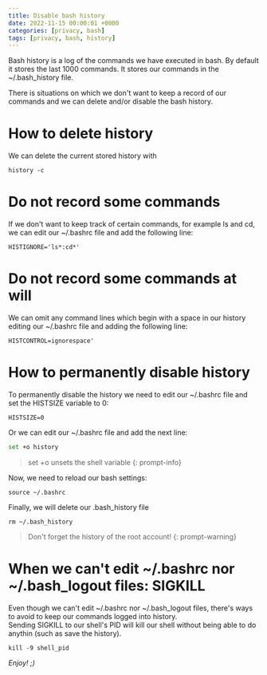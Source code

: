 ```yaml
---
title: Disable bash history
date: 2022-11-15 00:00:01 +0000
categories: [privacy, bash]
tags: [privacy, bash, history]
---
```


Bash history is a log of the commands we have executed in bash.
By default it stores the last 1000 commands.
It stores our commands in the ~/.bash_history file.

There is situations on which we don't want to keep a record of our commands and we can delete and/or disable the bash history.

# How to delete history 

We can delete the current stored history with

```shell
history -c
```

# Do not record some commands

If we don't want to keep track of certain commands, for example ls and cd, we can edit our ~/.bashrc file and add the following line:

```
HISTIGNORE='ls*:cd*'
``` 

# Do not record some commands at will

We can omit any command lines which begin with a space in our history editing our ~/.bashrc file and adding the following line:

```
HISTCONTROL=ignorespace'
```

# How to permanently disable history

To permanently disable the history we need to edit our ~/.bashrc file and set the HISTSIZE variable to 0:

```
HISTSIZE=0
```

Or we can edit our ~/.bashrc file and add the next line:

```bash
set +o history
```

> set +o unsets the shell variable
{: prompt-info}

Now, we need to reload our bash settings:

```shell
source ~/.bashrc
```

Finally, we will delete our .bash_history file

```shell
rm ~/.bash_history
```

> Don't forget the history of the root account!
{: prompt-warning}

# When we can't edit ~/.bashrc nor ~/.bash_logout files: SIGKILL

Even though we can't edit ~/.bashrc nor ~/.bash_logout files, there's ways to avoid to keep our commands logged into history.  
Sending SIGKILL to our shell's PID will kill our shell without being able to do anythin (such as save the history).

```shell
kill -9 shell_pid
```

_Enjoy! ;)_
